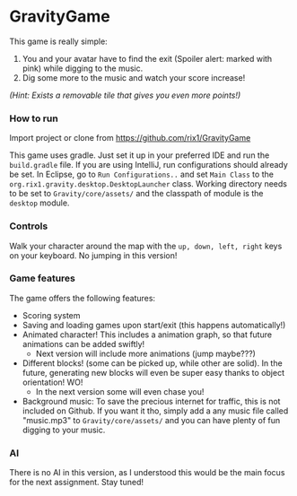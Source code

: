 # GravityGame

This game is really simple:

1. You and your avatar have to find the exit (Spoiler alert: marked with pink) while digging to the music.
2. Dig some more to the music and watch your score increase!

*(Hint: Exists a removable tile that gives you even more points!)*
 

### How to run

Import project or clone from https://github.com/rix1/GravityGame

This game uses gradle. Just set it up in your preferred IDE and run the `build.gradle` file. If you are using IntelliJ, run configurations should already be set. In Eclipse, go to `Run Configurations..` and set `Main Class` to the `org.rix1.gravity.desktop.DesktopLauncher` class. Working directory needs to be set to `Gravity/core/assets/` and the classpath of module is the `desktop` module.
 
### Controls

Walk your character around the map with the `up, down, left, right` keys on your keyboard. No jumping in this version!

### Game features

The game offers the following features:

- Scoring system
- Saving and loading games upon start/exit (this happens automatically!)
- Animated character! This includes a animation graph, so that future animations can be added swiftly!
	- Next version will include more animations (jump maybe???)
- Different blocks! (some can be picked up, while other are solid). In the future, generating new blocks will even be super easy thanks to object orientation! WO!
	- In the next version some will even chase you!
- Background music: To save the precious internet for traffic, this is not included on Github. If you want it tho, simply add a any music file called "music.mp3" to `Gravity/core/assets/` and you can have plenty of fun digging to your music.

### AI

There is no AI in this version, as I understood this would be the main focus for the next assignment. Stay tuned!